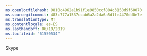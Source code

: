 ```yaml
---
ms.openlocfilehash: 9810c4962a1b91f1e9850ccf884c3158d9f60070
ms.sourcegitcommit: 483c777a1537ccab6a2a2da6a5d1fe4470dd0e7e
ms.translationtype: MT
ms.contentlocale: es-ES
ms.lasthandoff: 06/19/2019
ms.locfileid: "61550534"
---
```

Skype
